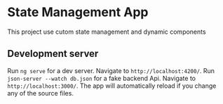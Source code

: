 # State Management App

This project use cutom state management and dynamic components

## Development server

Run `ng serve` for a dev server. Navigate to `http://localhost:4200/`.
Run `json-server --watch db.json` for a fake backend Api. Navigate to `http://localhost:3000/`.
The app will automatically reload if you change any of the source files.

